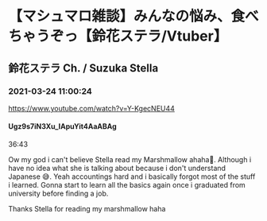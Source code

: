 # 【マシュマロ雑談】みんなの悩み、食べちゃうぞっ【鈴花ステラ/Vtuber】
## 鈴花ステラ Ch. / Suzuka Stella
### 2021-03-24 11:00:24
https://www.youtube.com/watch?v=Y-KgecNEU44
#### Ugz9s7iN3Xu_IApuYit4AaABAg
36:43

Ow my god i can't believe Stella read my Marshmallow ahaha🤣. Although i have no idea what she is talking about because i don't understand Japanese 😅. Yeah accountings hard and i basically forgot most of the stuff i learned. Gonna start to learn all the basics again once i graduated from university before finding a job. 



Thanks Stella for reading my marshmallow haha

